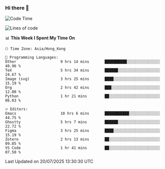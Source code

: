 ### Hi there 👋

<!--
**nicehiro/nicehiro** is a ✨ _special_ ✨ repository because its `README.md` (this file) appears on your GitHub profile.

Here are some ideas to get you started:

- 🔭 I’m currently working on ...
- 🌱 I’m currently learning ...
- 👯 I’m looking to collaborate on ...
- 🤔 I’m looking for help with ...
- 💬 Ask me about ...
- 📫 How to reach me: ...
- 😄 Pronouns: ...
- ⚡ Fun fact: ...
-->

<!--START_SECTION:waka-->
![Code Time](http://img.shields.io/badge/Code%20Time-821%20hrs%2020%20mins-blue)

![Lines of code](https://img.shields.io/badge/From%20Hello%20World%20I%27ve%20Written-1.7%20million%20lines%20of%20code-blue)

📊 **This Week I Spent My Time On** 

```text
🕑︎ Time Zone: Asia/Hong_Kong

💬 Programming Languages: 
Other                    9 hrs 14 mins       ██████████░░░░░░░░░░░░░░░   40.96 % 
TeX                      5 hrs 34 mins       ██████░░░░░░░░░░░░░░░░░░░   24.67 % 
Image (svg)              3 hrs 25 mins       ████░░░░░░░░░░░░░░░░░░░░░   15.19 % 
Org                      2 hrs 42 mins       ███░░░░░░░░░░░░░░░░░░░░░░   12.00 % 
Python                   1 hr 21 mins        ██░░░░░░░░░░░░░░░░░░░░░░░   06.03 % 

🔥 Editors: 
Emacs                    10 hrs 6 mins       ███████████░░░░░░░░░░░░░░   44.75 % 
Ghostty                  5 hrs 7 mins        ██████░░░░░░░░░░░░░░░░░░░   22.72 % 
Figma                    3 hrs 25 mins       ████░░░░░░░░░░░░░░░░░░░░░   15.19 % 
Zotero                   2 hrs 13 mins       ██░░░░░░░░░░░░░░░░░░░░░░░   09.85 % 
VS Code                  1 hr 41 mins        ██░░░░░░░░░░░░░░░░░░░░░░░   07.50 % 
```


 Last Updated on 20/07/2025 13:30:30 UTC
<!--END_SECTION:waka-->
